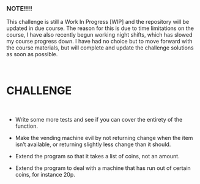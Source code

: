 ### NOTE!!!!

This challenge is still a Work In Progress [WIP] and the repository will be
updated in due course. The reason for this is due to time limitations on the
course, I have also recently begun working night shifts, which has slowed my
course progress down. I have had no choice but to move forward with the course
materials, but will complete and update the challenge solutions as soon as
possible.

 

CHALLENGE
=========

 

-   Write some more tests and see if you can cover the entirety of the function.

-   Make the vending machine evil by not returning change when the item isn’t
    available, or returning slightly less change than it should.

-   Extend the program so that it takes a list of coins, not an amount.

-   Extend the program to deal with a machine that has run out of certain coins,
    for instance 20p.

 

